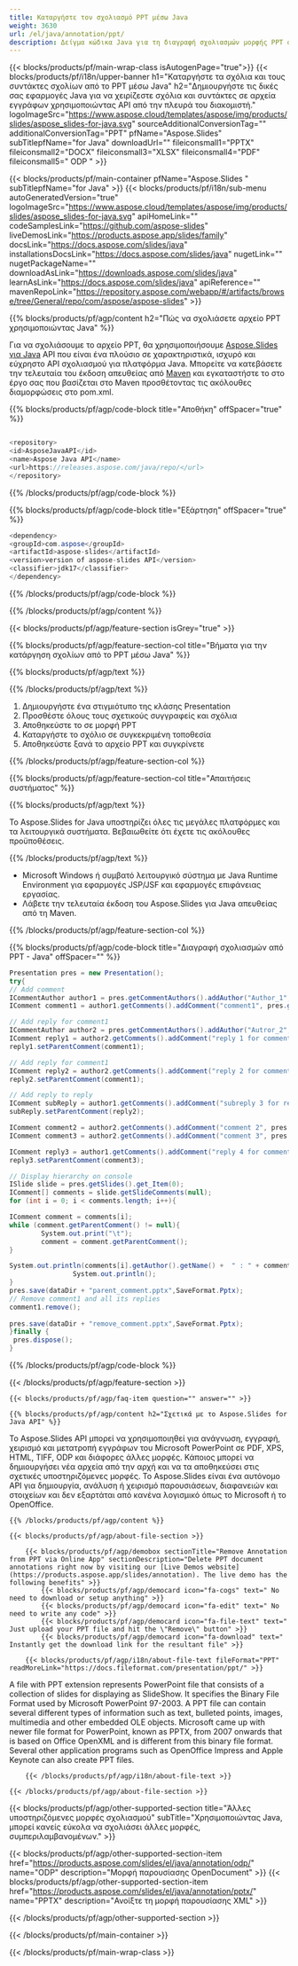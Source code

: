```yaml
---
title: Καταργήστε τον σχολιασμό PPT μέσω Java
weight: 3630
url: /el/java/annotation/ppt/ 
description: Δείγμα κώδικα Java για τη διαγραφή σχολιασμών μορφής PPT στο Java Runtime Environment για εφαρμογές JSP/JSF και εφαρμογές επιφάνειας εργασίας.
---
```


{{< blocks/products/pf/main-wrap-class isAutogenPage="true">}}
{{< blocks/products/pf/i18n/upper-banner h1="Καταργήστε τα σχόλια και τους συντάκτες σχολίων από το PPT μέσω Java" h2="Δημιουργήστε τις δικές σας εφαρμογές Java για να χειρίζεστε σχόλια και συντάκτες σε αρχεία εγγράφων χρησιμοποιώντας API από την πλευρά του διακομιστή." logoImageSrc="https://www.aspose.cloud/templates/aspose/img/products/slides/aspose_slides-for-java.svg" sourceAdditionalConversionTag="" additionalConversionTag="PPT" pfName="Aspose.Slides" subTitlepfName="for Java" downloadUrl="" fileiconsmall1="PPTX" fileiconsmall2="DOCX" fileiconsmall3="XLSX" fileiconsmall4="PDF" fileiconsmall5=" ODP " >}}

{{< blocks/products/pf/main-container pfName="Aspose.Slides " subTitlepfName="for Java" >}}
{{< blocks/products/pf/i18n/sub-menu autoGeneratedVersion="true" logoImageSrc="https://www.aspose.cloud/templates/aspose/img/products/slides/aspose_slides-for-java.svg" apiHomeLink="" codeSamplesLink="https://github.com/aspose-slides" liveDemosLink="https://products.aspose.app/slides/family" docsLink="https://docs.aspose.com/slides/java" installationsDocsLink="https://docs.aspose.com/slides/java" nugetLink="" nugetPackageName="" downloadAsLink="https://downloads.aspose.com/slides/java" learnAsLink="https://docs.aspose.com/slides/java" apiReference="" mavenRepoLink="https://repository.aspose.com/webapp/#/artifacts/browse/tree/General/repo/com/aspose/aspose-slides" >}}

{{% blocks/products/pf/agp/content h2="Πώς να σχολιάσετε αρχείο PPT χρησιμοποιώντας Java" %}}

 Για να σχολιάσουμε το αρχείο PPT, θα χρησιμοποιήσουμε
 [Aspose.Slides για Java](https://products.aspose.com/slides/el/java)
 API που είναι ένα πλούσιο σε χαρακτηριστικά, ισχυρό και εύχρηστο API σχολιασμού για πλατφόρμα Java. Μπορείτε να κατεβάσετε την τελευταία του έκδοση απευθείας από
 [Maven](https://repository.aspose.com/webapp/#/artifacts/browse/tree/General/repo/com/aspose/aspose-slides)
 και εγκαταστήστε το στο έργο σας που βασίζεται στο Maven προσθέτοντας τις ακόλουθες διαμορφώσεις στο pom.xml.

{{% blocks/products/pf/agp/code-block title="Αποθήκη" offSpacer="true" %}}

```cs

<repository>
<id>AsposeJavaAPI</id>
<name>Aspose Java API</name>
<url>https://releases.aspose.com/java/repo/</url>
</repository>

```

{{% /blocks/products/pf/agp/code-block %}}

{{% blocks/products/pf/agp/code-block title="Εξάρτηση" offSpacer="true" %}}

```cs
<dependency>
<groupId>com.aspose</groupId>
<artifactId>aspose-slides</artifactId>
<version>version of aspose-slides API</version>
<classifier>jdk17</classifier>
</dependency>

```

{{% /blocks/products/pf/agp/code-block %}}

{{% /blocks/products/pf/agp/content %}}

{{< blocks/products/pf/agp/feature-section isGrey="true" >}}

{{% blocks/products/pf/agp/feature-section-col title="Βήματα για την κατάργηση σχολίων από το PPT μέσω Java" %}}

{{% blocks/products/pf/agp/text %}}

{{% /blocks/products/pf/agp/text %}}

1. Δημιουργήστε ένα στιγμιότυπο της κλάσης Presentation
1. Προσθέστε όλους τους σχετικούς συγγραφείς και σχόλια
1. Αποθηκεύστε το σε μορφή PPT
1. Καταργήστε το σχόλιο σε συγκεκριμένη τοποθεσία
1. Αποθηκεύστε ξανά το αρχείο PPT και συγκρίνετε

{{% /blocks/products/pf/agp/feature-section-col %}}

{{% blocks/products/pf/agp/feature-section-col title="Απαιτήσεις συστήματος" %}}

{{% blocks/products/pf/agp/text %}}

 Το Aspose.Slides for Java υποστηρίζει όλες τις μεγάλες πλατφόρμες και τα λειτουργικά συστήματα. Βεβαιωθείτε ότι έχετε τις ακόλουθες προϋποθέσεις.

{{% /blocks/products/pf/agp/text %}}

- Microsoft Windows ή συμβατό λειτουργικό σύστημα με Java Runtime Environment για εφαρμογές JSP/JSF και εφαρμογές επιφάνειας εργασίας.
- Λάβετε την τελευταία έκδοση του Aspose.Slides για Java απευθείας από τη Maven.

{{% /blocks/products/pf/agp/feature-section-col %}}

{{% blocks/products/pf/agp/code-block title="Διαγραφή σχολιασμών από PPT - Java" offSpacer="" %}}

```cs
Presentation pres = new Presentation();
try{
// Add comment
ICommentAuthor author1 = pres.getCommentAuthors().addAuthor("Author_1", "A.A.");
IComment comment1 = author1.getComments().addComment("comment1", pres.getSlides().get_Item(0), new Point2D.Float(10, 10), new Date());

// Add reply for comment1
ICommentAuthor author2 = pres.getCommentAuthors().addAuthor("Autror_2", "B.B.");
IComment reply1 = author2.getComments().addComment("reply 1 for comment 1", pres.getSlides().get_Item(0), new Point2D.Float(10, 10), new Date());
reply1.setParentComment(comment1);

// Add reply for comment1
IComment reply2 = author2.getComments().addComment("reply 2 for comment 1", pres.getSlides().get_Item(0),  new Point2D.Float(10, 10), new Date());
reply2.setParentComment(comment1);

// Add reply to reply
IComment subReply = author1.getComments().addComment("subreply 3 for reply 2", pres.getSlides().get_Item(0),  new Point2D.Float(10, 10), new Date());
subReply.setParentComment(reply2);

IComment comment2 = author2.getComments().addComment("comment 2", pres.getSlides().get_Item(0), new Point2D.Float(10, 10), new Date());
IComment comment3 = author2.getComments().addComment("comment 3", pres.getSlides().get_Item(0), new Point2D.Float(10, 10), new Date());

IComment reply3 = author1.getComments().addComment("reply 4 for comment 3", pres.getSlides().get_Item(0), new Point2D.Float(10, 10), new Date());
reply3.setParentComment(comment3);

// Display hierarchy on console
ISlide slide = pres.getSlides().get_Item(0);
IComment[] comments = slide.getSlideComments(null);
for (int i = 0; i < comments.length; i++){

IComment comment = comments[i];
while (comment.getParentComment() != null){
        System.out.print("\t");
        comment = comment.getParentComment();
}

System.out.println(comments[i].getAuthor().getName() +  " : " + comments[i].getText());
                System.out.println();
}
pres.save(dataDir + "parent_comment.pptx",SaveFormat.Pptx);
// Remove comment1 and all its replies
comment1.remove();
            
pres.save(dataDir + "remove_comment.pptx",SaveFormat.Pptx);
}finally {
 pres.dispose();
}  

```

{{% /blocks/products/pf/agp/code-block %}}

{{< /blocks/products/pf/agp/feature-section >}}

    {{< blocks/products/pf/agp/faq-item question="" answer="" >}}
 

<!-- aboutfile Starts -->

    {{% blocks/products/pf/agp/content h2="Σχετικά με το Aspose.Slides for Java API" %}}

 Το Aspose.Slides API μπορεί να χρησιμοποιηθεί για ανάγνωση, εγγραφή, χειρισμό και μετατροπή εγγράφων του Microsoft PowerPoint σε PDF, XPS, HTML, TIFF, ODP και διάφορες άλλες μορφές. Κάποιος μπορεί να δημιουργήσει νέα αρχεία από την αρχή και να τα αποθηκεύσει στις σχετικές υποστηριζόμενες μορφές. Το Aspose.Slides είναι ένα αυτόνομο API για δημιουργία, ανάλυση ή χειρισμό παρουσιάσεων, διαφανειών και στοιχείων και δεν εξαρτάται από κανένα λογισμικό όπως το Microsoft ή το OpenOffice.  



    {{% /blocks/products/pf/agp/content %}}

    {{< blocks/products/pf/agp/about-file-section >}}

        {{< blocks/products/pf/agp/demobox sectionTitle="Remove Annotation from PPT via Online App" sectionDescription="Delete PPT document annotations right now by visiting our [Live Demos website](https://products.aspose.app/slides/annotation). The live demo has the following benefits" >}}
            {{< blocks/products/pf/agp/democard icon="fa-cogs" text=" No need to download or setup anything" >}}
            {{< blocks/products/pf/agp/democard icon="fa-edit" text=" No need to write any code" >}}
            {{< blocks/products/pf/agp/democard icon="fa-file-text" text=" Just upload your PPT file and hit the \"Remove\" button" >}}
            {{< blocks/products/pf/agp/democard icon="fa-download" text=" Instantly get the download link for the resultant file" >}}

        {{< blocks/products/pf/agp/i18n/about-file-text fileFormat="PPT" readMoreLink="https://docs.fileformat.com/presentation/ppt/" >}}
A file with PPT extension represents PowerPoint file that consists of a collection of slides for displaying as SlideShow. It specifies the Binary File Format used by Microsoft PowerPoint 97-2003. A PPT file can contain several different types of information such as text, bulleted points, images, multimedia and other embedded OLE objects. Microsoft came up with newer file format for PowerPoint, known as PPTX, from 2007 onwards that is based on Office OpenXML and is different from this binary file format. Several other application programs such as OpenOffice Impress and Apple Keynote can also create PPT files.

        {{< /blocks/products/pf/agp/i18n/about-file-text >}}

    {{< /blocks/products/pf/agp/about-file-section >}}

<!-- aboutfile Ends -->

{{< blocks/products/pf/agp/other-supported-section title="Άλλες υποστηριζόμενες μορφές σχολιασμού" subTitle="Χρησιμοποιώντας Java, μπορεί κανείς εύκολα να σχολιάσει άλλες μορφές, συμπεριλαμβανομένων." >}}

{{< blocks/products/pf/agp/other-supported-section-item href="https://products.aspose.com/slides/el/java/annotation/odp/" name="ODP" description="Μορφή παρουσίασης OpenDocument" >}}
{{< blocks/products/pf/agp/other-supported-section-item href="https://products.aspose.com/slides/el/java/annotation/pptx/" name="PPTX" description="Ανοίξτε τη μορφή παρουσίασης XML" >}}

{{< /blocks/products/pf/agp/other-supported-section >}}

{{< /blocks/products/pf/main-container >}}
    
{{< /blocks/products/pf/main-wrap-class >}}